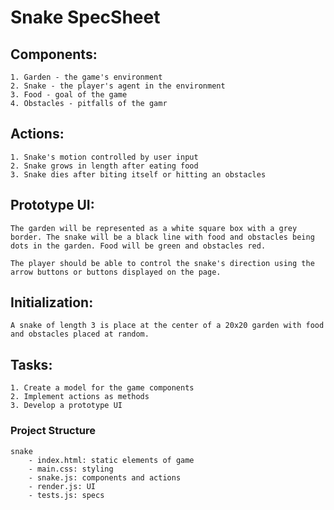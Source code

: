 # Snake SpecSheet

## Components: 
    1. Garden - the game's environment
    2. Snake - the player's agent in the environment
    3. Food - goal of the game
    4. Obstacles - pitfalls of the gamr

## Actions: 
    1. Snake's motion controlled by user input
    2. Snake grows in length after eating food
    3. Snake dies after biting itself or hitting an obstacles

## Prototype UI:
    The garden will be represented as a white square box with a grey border. The snake will be a black line with food and obstacles being dots in the garden. Food will be green and obstacles red.

    The player should be able to control the snake's direction using the arrow buttons or buttons displayed on the page.

## Initialization:
    A snake of length 3 is place at the center of a 20x20 garden with food and obstacles placed at random.


## Tasks:
    1. Create a model for the game components
    2. Implement actions as methods
    3. Develop a prototype UI

### Project Structure
    snake
        - index.html: static elements of game
        - main.css: styling
        - snake.js: components and actions
        - render.js: UI
        - tests.js: specs